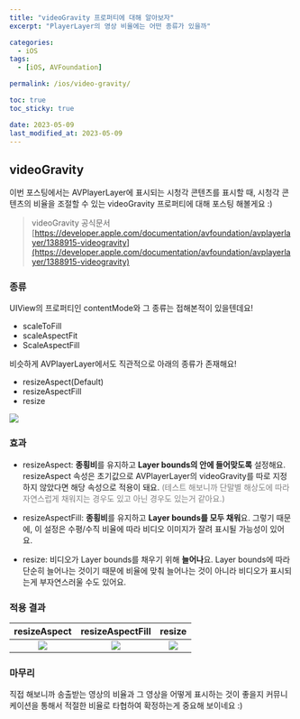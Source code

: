 ```yaml
---
title: "videoGravity 프로퍼티에 대해 알아보자"
excerpt: "PlayerLayer의 영상 비율에는 어떤 종류가 있을까"

categories:
  - iOS
tags:
  - [iOS, AVFoundation]

permalink: /ios/video-gravity/

toc: true
toc_sticky: true

date: 2023-05-09
last_modified_at: 2023-05-09
---
```


## videoGravity

이번 포스팅에서는 AVPlayerLayer에 표시되는 시청각 콘텐츠를 표시할 때, 시청각 콘텐츠의 비율을 조절할 수 있는 videoGravity 프로퍼티에 대해 포스팅 해볼게요 :)

> videoGravity 공식문서
> [https://developer.apple.com/documentation/avfoundation/avplayerlayer/1388915-videogravity](https://developer.apple.com/documentation/avfoundation/avplayerlayer/1388915-videogravity)

### 종류

UIView의 프로퍼티인 contentMode와 그 종류는 접해본적이 있을텐데요!
- scaleToFill
- scaleAspectFit
- ScaleAspectFill

비슷하게 AVPlayerLayer에서도 직관적으로 아래의 종류가 존재해요!
- resizeAspect(Default)
- resizeAspectFill
- resize

![](https://velog.velcdn.com/images/textobey/post/fd7ba522-c997-444f-beba-d0aa9d140850/image.png)

### 효과
- resizeAspect: **종횡비**를 유지하고 **Layer bounds의 안에 들어맞도록** 설정해요.
resizeAspect 속성은 초기값으로 AVPlayerLayer의 videoGravity를 따로 지정하지 않았다면 해당 속성으로 적용이 돼요.
<span style="color: #808080">(테스트 해보니까 단말별 해상도에 따라 자연스럽게 채워지는 경우도 있고 아닌 경우도 있는거 같아요.)</span>

- resizeAspectFill: **종횡비**를 유지하고 **Layer bounds를 모두 채워**요.
그렇기 때문에, 이 설정은 수평/수직 비율에 따라 비디오 이미지가 잘려 표시될 가능성이 있어요.

- resize: 비디오가 Layer bounds를 채우기 위해 **늘어나**요.
Layer bounds에 따라 단순히 늘어나는 것이기 때문에 비율에 맞춰 늘어나는 것이 아니라 비디오가 표시되는게 부자연스러울 수도 있어요.


### 적용 결과

|                         resizeAspect                         |                       resizeAspectFill                       |                            resize                            |
| :----------------------------------------------------------: | :----------------------------------------------------------: | :----------------------------------------------------------: |
| ![](https://velog.velcdn.com/images/textobey/post/b1246afb-8370-4a0d-aea4-a40b8874bf54/image.PNG) | ![](https://velog.velcdn.com/images/textobey/post/50de1d9f-c091-4e08-8b53-bae2709de821/image.PNG) | ![](https://velog.velcdn.com/images/textobey/post/0e13c9ab-d6cd-417a-8fea-92e5cb4f020a/image.PNG) |


### 마무리

직접 해보니까 송출받는 영상의 비율과 그 영상을 어떻게 표시하는 것이 좋을지 커뮤니케이션을 통해서 적절한 비율로 타협하여 확정하는게 중요해 보이네요 :)
